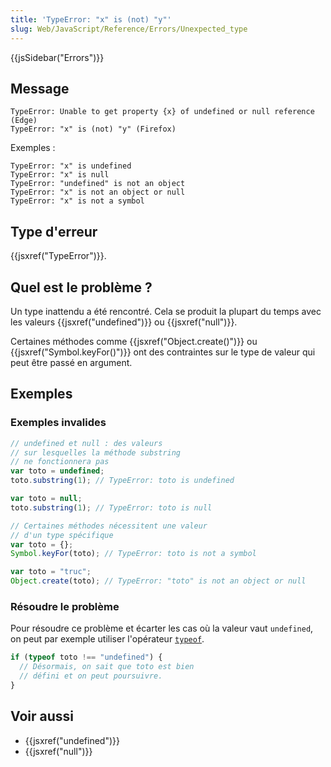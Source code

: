 ```yaml
---
title: 'TypeError: "x" is (not) "y"'
slug: Web/JavaScript/Reference/Errors/Unexpected_type
---
```


{{jsSidebar("Errors")}}

## Message

```
TypeError: Unable to get property {x} of undefined or null reference (Edge)
TypeError: "x" is (not) "y" (Firefox)
```

Exemples&nbsp;:

```
TypeError: "x" is undefined
TypeError: "x" is null
TypeError: "undefined" is not an object
TypeError: "x" is not an object or null
TypeError: "x" is not a symbol
```

## Type d'erreur

{{jsxref("TypeError")}}.

## Quel est le problème ?

Un type inattendu a été rencontré. Cela se produit la plupart du temps avec les valeurs {{jsxref("undefined")}} ou {{jsxref("null")}}.

Certaines méthodes comme {{jsxref("Object.create()")}} ou {{jsxref("Symbol.keyFor()")}} ont des contraintes sur le type de valeur qui peut être passé en argument.

## Exemples

### Exemples invalides

```js example-bad
// undefined et null : des valeurs
// sur lesquelles la méthode substring
// ne fonctionnera pas
var toto = undefined;
toto.substring(1); // TypeError: toto is undefined

var toto = null;
toto.substring(1); // TypeError: toto is null

// Certaines méthodes nécessitent une valeur
// d'un type spécifique
var toto = {};
Symbol.keyFor(toto); // TypeError: toto is not a symbol

var toto = "truc";
Object.create(toto); // TypeError: "toto" is not an object or null
```

### Résoudre le problème

Pour résoudre ce problème et écarter les cas où la valeur vaut `undefined`, on peut par exemple utiliser l'opérateur [`typeof`](/fr/docs/Web/JavaScript/Reference/Opérateurs/L_opérateur_typeof).

```js
if (typeof toto !== "undefined") {
  // Désormais, on sait que toto est bien
  // défini et on peut poursuivre.
}
```

## Voir aussi

- {{jsxref("undefined")}}
- {{jsxref("null")}}
